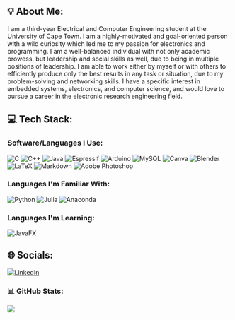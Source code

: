 ## 💡 About Me:
I am a third-year Electrical and Computer Engineering student at the University of Cape Town. I am a highly-motivated and goal-oriented person with a wild curiosity which led me to my passion for electronics and programming. I am a well-balanced individual with not only academic prowess, but leadership and social skills as well, due to being in multiple positions of leadership. I am able to work either by myself or with others to efficiently produce only the best results in any task or situation, due to my problem-solving and networking skills. I have a specific interest in embedded systems, electronics, and computer science, and would love to pursue a career in the electronic research engineering field.

## 💻 Tech Stack:
### Software/Languages I Use:
![C](https://img.shields.io/badge/c-%2300599C.svg?style=for-the-badge&logo=c&logoColor=white) ![C++](https://img.shields.io/badge/c++-%2300599C.svg?style=for-the-badge&logo=c%2B%2B&logoColor=white) ![Java](https://img.shields.io/badge/java-%23ED8B00.svg?style=for-the-badge&logo=openjdk&logoColor=white) ![Espressif](https://img.shields.io/badge/espressif-E7352C.svg?style=for-the-badge&logo=espressif&logoColor=white) ![Arduino](https://img.shields.io/badge/-Arduino-00979D?style=for-the-badge&logo=Arduino&logoColor=white) ![MySQL](https://img.shields.io/badge/mysql-4479A1.svg?style=for-the-badge&logo=mysql&logoColor=white) ![Canva](https://img.shields.io/badge/Canva-%2300C4CC.svg?style=for-the-badge&logo=Canva&logoColor=white) ![Blender](https://img.shields.io/badge/blender-%23F5792A.svg?style=for-the-badge&logo=blender&logoColor=white) ![LaTeX](https://img.shields.io/badge/latex-%23008080.svg?style=for-the-badge&logo=latex&logoColor=white) ![Markdown](https://img.shields.io/badge/markdown-%23000000.svg?style=for-the-badge&logo=markdown&logoColor=white) ![Adobe Photoshop](https://img.shields.io/badge/adobe%20photoshop-%2331A8FF.svg?style=for-the-badge&logo=adobe%20photoshop&logoColor=white) 


### Languages I'm Familiar With:
![Python](https://img.shields.io/badge/python-3670A0?style=for-the-badge&logo=python&logoColor=ffdd54) ![Julia](https://img.shields.io/badge/-Julia-9558B2?style=for-the-badge&logo=julia&logoColor=white) ![Anaconda](https://img.shields.io/badge/Anaconda-%2344A833.svg?style=for-the-badge&logo=anaconda&logoColor=white)

### Languages I'm Learning:
![JavaFX](https://img.shields.io/badge/javafx-%23FF0000.svg?style=for-the-badge&logo=javafx&logoColor=white)
## 🌐 Socials:
[![LinkedIn](https://img.shields.io/badge/LinkedIn-%230077B5.svg?logo=linkedin&logoColor=white)](https://linkedin.com/in/halday.zuhayr@gmail.com) 

### 📊 GitHub Stats:
![](https://github-readme-stats.vercel.app/api/top-langs/?username=ZuhayrHalday&theme=dark&hide_border=false&include_all_commits=false&count_private=false&layout=compact)
